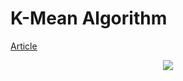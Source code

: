 # K-Mean Algorithm

[Article]("https://en.wikipedia.org/wiki/K-means_clustering")

<p align="center">
  <img src="https://user-images.githubusercontent.com/66458303/133466725-e5093a5c-9bfd-4ed0-8123-49f6104fdb1d.png">
 </p>
